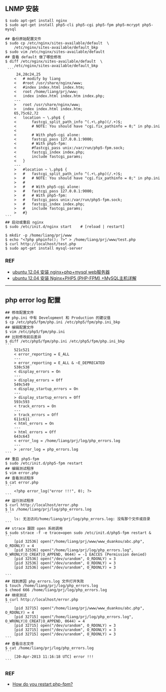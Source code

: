 ## LNMP 安装
    $ sudo apt-get install nginx
    $ sudo apt-get install php5-cli php5-cgi php5-fpm php5-mcrypt php5-mysql

    ## 备份原始配置文件
    $ sudo cp /etc/nginx/sites-available/default  \
        /etc/nginx/sites-available/default_bkp
    $ sudo vim /etc/nginx/sites-available/default
    ## 查看 default 做了哪些修改
    $ diff /etc/nginx/sites-available/default  \
        /etc/nginx/sites-available/default_bkp
     ```
         24,28c24,25
        < 	# modify by liang
        < 	#root /usr/share/nginx/www;
        < 	#index index.html index.htm;
        < 	root /home/liang/prj/www;
        < 	index index.html index.htm index.php;
        ---
        > 	root /usr/share/nginx/www;
        > 	index index.html index.htm;
        65,75c62,72
        < 	location ~ \.php$ {
        < 		fastcgi_split_path_info ^(.+\.php)(/.+)$;
        < 		# NOTE: You should have "cgi.fix_pathinfo = 0;" in php.ini
        < 	
        < 		# With php5-cgi alone:
        < 		fastcgi_pass 127.0.0.1:9000;
        < 		# With php5-fpm:
        < 		#fastcgi_pass unix:/var/run/php5-fpm.sock;
        < 		fastcgi_index index.php;
        < 		include fastcgi_params;
        < 	}
        ---
        > 	#location ~ \.php$ {
        > 	#	fastcgi_split_path_info ^(.+\.php)(/.+)$;
        > 	#	# NOTE: You should have "cgi.fix_pathinfo = 0;" in php.ini
        > 	#
        > 	#	# With php5-cgi alone:
        > 	#	fastcgi_pass 127.0.0.1:9000;
        > 	#	# With php5-fpm:
        > 	#	fastcgi_pass unix:/var/run/php5-fpm.sock;
        > 	#	fastcgi_index index.php;
        > 	#	include fastcgi_params;
        > 	#}
    ```
    ## 启动或重启 nginx
    $ sudo /etc/init.d/nginx start    # [reload | restart]
    
    $ mkdir -p /home/liang/prj/www
    $ echo "<?php phpinfo(); ?>" > /home/liang/prj/www/test.php
    $ curl http://localhost/test.php
    $ sudo apt-get install mysql-server

### REF
* [ubuntu 12.04 安装 nginx+php+mysql web服务器](http://imcn.me/html/y2012/11833.html)
* [ubuntu 12.04 安装 Nginx+PHP5 (PHP-FPM) +MySQL主机详解](http://www.myhack58.com/Article/sort099/sort0102/2012/33937_4.htm)

---
## php error log 配置
    ## 修改配置文件
    ## php.ini 中有 Development 和 Production 的建议值
    $ cp /etc/php5/fpm/php.ini /etc/php5/fpm/php.ini_bkp 
    ## 编辑配置文件
    $ vim /etc/php5/fpm/php.ini
    ## 比较修改前后差异
    $ diff /etc/php5/fpm/php.ini /etc/php5/fpm/php.ini_bkp 
    ```
        521c521
        < error_reporting = E_ALL
        ---
        > error_reporting = E_ALL & ~E_DEPRECATED
        538c538
        < display_errors = On
        ---
        > display_errors = Off
        549c549
        < display_startup_errors = On
        ---
        > display_startup_errors = Off
        593c593
        < track_errors = On
        ---
        > track_errors = Off
        611c611
        < html_errors = On
        ---
        > html_errors = Off
        643c643
        < error_log = /home/liang/prj/log/php_errors.log
        ---
        > ;error_log = php_errors.log
    ```
    ## 重启 php5-fpm
    $ sudo /etc/init.d/php5-fpm restart
    ## 编辑测试程序
    $ vim error.php
    ## 查看测试程序
    $ cat error.php
    ```
        <?php error_log("error !!!", 0); ?>
    ```
    ## 运行测试程序
    $ curl http://localhost/error.php
    $ ls /home/liang/prj/log/php_errors.log
    ```
        ls: 无法访问/home/liang/prj/log/php_errors.log: 没有那个文件或目录
    ```
    ## strace 跟踪 open 系统调用
    $ sudo strace -f -e trace=open sudo /etc/init.d/php5-fpm restart &
    ```
        [pid 32536] open("/home/liang/prj/www/www_duankou/abc.php", O_RDONLY) = 4
        [pid 32536] open("/home/liang/prj/log/php_errors.log", O_WRONLY|O_CREAT|O_APPEND, 0644) = -1 EACCES (Permission denied)
        [pid 32536] open("/dev/urandom", O_RDONLY) = 3
        [pid 32536] open("/dev/urandom", O_RDONLY) = 3
        [pid 32536] open("/dev/urandom", O_RDONLY) = 3

    ```
    ## 找到原因 php_errors.log 文件打开失败
    $ touch /home/liang/prj/log/php_errors.log
    $ chmod 666 /home/liang/prj/log/php_errors.log
    ## 继续测试
    $ curl http://localhost/error.php
    ```
        [pid 32715] open("/home/liang/prj/www/www_duankou/abc.php", O_RDONLY) = 4
        [pid 32715] open("/home/liang/prj/log/php_errors.log", O_WRONLY|O_CREAT|O_APPEND, 0644) = 4
        [pid 32715] open("/dev/urandom", O_RDONLY) = 3
        [pid 32715] open("/dev/urandom", O_RDONLY) = 3
        [pid 32715] open("/dev/urandom", O_RDONLY) = 3
    ```
    ## 查看日志文件
    $ cat /home/liang/prj/log/php_errors.log
    ```
        [20-Apr-2013 11:16:18 UTC] error !!!
    ```

### REF
* [How do you restart php-fpm?](http://serverfault.com/questions/189940/how-do-you-restart-php-fpm)